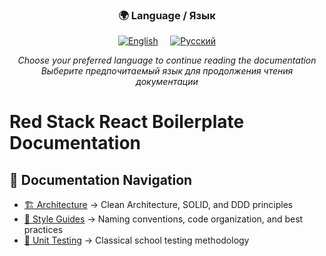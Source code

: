 <div align="center">
  <h3>🌍 Language / Язык</h3>
  <p>
    <a href="./README.md"><img src="https://img.shields.io/badge/🇺🇸_English-blue?style=for-the-badge" alt="English"/></a>
    &nbsp;&nbsp;&nbsp;
    <a href="./README.ru.md"><img src="https://img.shields.io/badge/🇷🇺_Русский-red?style=for-the-badge" alt="Русский"/></a>
  </p>
  <p>
    <em>Choose your preferred language to continue reading the documentation</em><br>
    <em>Выберите предпочитаемый язык для продолжения чтения документации</em>
  </p>
</div>

# Red Stack React Boilerplate Documentation

## 📖 Documentation Navigation

- [🏗 Architecture](./architecture/) → Clean Architecture, SOLID, and DDD principles
- [📏 Style Guides](./style-guides/) → Naming conventions, code organization, and best practices  
- [🧪 Unit Testing](./unit-testing/) → Classical school testing methodology
